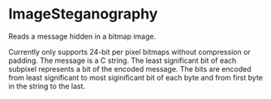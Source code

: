 # ImageSteganography
Reads a message hidden in a bitmap image.

Currently only supports 24-bit per pixel bitmaps without compression or padding. The message is a C string. The least significant bit of each subpixel represents a bit of the encoded message. The bits are encoded from least significant to most siginificant bit of each byte and from first byte in the string to the last.
